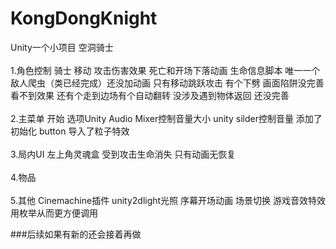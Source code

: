 # KongDongKnight
Unity一个小项目 空洞骑士
<br/>  
1.角色控制 
骑士 移动 攻击伤害效果 死亡和开场下落动画 生命信息脚本 唯一一个敌人爬虫（类已经完成）还没加动画 只有移动跳跃攻击 有个下劈 画面陷阱没完善 看不到效果 还有个走到边场有个自动翻转 没涉及遇到物体返回 还没完善
<br/>  
2.主菜单 
开始 选项Unity Audio Mixer控制音量大小 unity silder控制音量 添加了初始化 button 导入了粒子特效
<br/>  
3.局内UI 
左上角灵魂盒 受到攻击生命消失 只有动画无恢复
<br/>  
4.物品 
<br/>  
5.其他 
Cinemachine插件 unity2dlight光照 序幕开场动画 场景切换 游戏音效特效 用枚举从而更方便调用
<br/>  

###后续如果有新的还会接着再做
